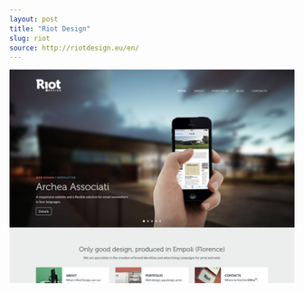 ```yaml
---
layout: post
title: "Riot Design"
slug: riot
source: http://riotdesign.eu/en/
---
```


<img src="/assets/img/screenshots/riot.jpg">
